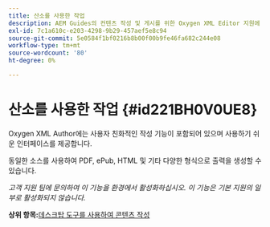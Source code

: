 ```yaml
---
title: 산소를 사용한 작업
description: AEM Guides의 컨텐츠 작성 및 게시를 위한 Oxygen XML Editor 지원에 대해 알아봅니다.
exl-id: 7c1a610c-e203-4298-9b29-457aef5e8c94
source-git-commit: 5e0584f1bf0216b8b00f00b9fe46fa682c244e08
workflow-type: tm+mt
source-wordcount: '80'
ht-degree: 0%

---
```


# 산소를 사용한 작업 {#id221BH0V0UE8}

Oxygen XML Author에는 사용자 친화적인 작성 기능이 포함되어 있으며 사용하기 쉬운 인터페이스를 제공합니다.

동일한 소스를 사용하여 PDF, ePub, HTML 및 기타 다양한 형식으로 출력을 생성할 수 있습니다.

*고객 지원 팀에 문의하여 이 기능을 환경에서 활성화하십시오. 이 기능은 기본 지원의 일부로 활성화되지 않습니다.*

**상위 항목:**[&#x200B;데스크탑 도구를 사용하여 콘텐츠 작성](author-desktop-tools.md)
